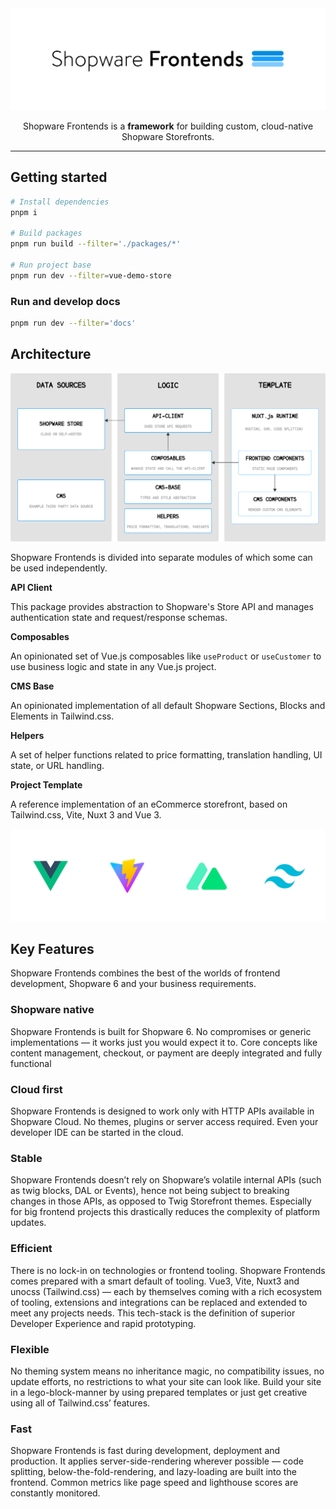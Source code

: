 <div align="center">

<img src=".readme/shopware-frontends-logo.png" />

</div>

<p align="center">
	Shopware Frontends is a <strong>framework</strong> for building custom, cloud-native Shopware Storefronts.
</p>

---

## Getting started

```sh
# Install dependencies
pnpm i

# Build packages
pnpm run build --filter='./packages/*'

# Run project base
pnpm run dev --filter=vue-demo-store
```

### Run and develop docs

```sh
pnpm run dev --filter='docs'
```

## Architecture

![Shopware Frontends Architecture](.readme/frontends-architecture.png)

Shopware Frontends is divided into separate modules of which some can be used independently.

**API Client**

This package provides abstraction to Shopware's Store API and manages authentication state and request/response schemas.

**Composables**

An opinionated set of Vue.js composables like `useProduct` or `useCustomer` to use business logic and state in any Vue.js project.

**CMS Base**

An opinionated implementation of all default Shopware Sections, Blocks and Elements in Tailwind.css.

**Helpers**

A set of helper functions related to price formatting, translation handling, UI state, or URL handling.

**Project Template**

A reference implementation of an eCommerce storefront, based on Tailwind.css, Vite, Nuxt 3 and Vue 3.

![Shopware Frontends Techstack](.readme/shopware-frontends-techstack.png)

## Key Features

Shopware Frontends combines the best of the worlds of frontend development, Shopware 6 and your business requirements.

### Shopware native

Shopware Frontends is built for Shopware 6.
No compromises or generic implementations — it works just you would expect it to.
Core concepts like content management, checkout, or payment are deeply integrated and fully functional

### Cloud first

Shopware Frontends is designed to work only with HTTP APIs available in Shopware Cloud.
No themes, plugins or server access required.
Even your developer IDE can be started in the cloud.

### Stable

Shopware Frontends doesn’t rely on Shopware’s volatile internal APIs (such as twig blocks, DAL or Events),
hence not being subject to breaking changes in those APIs, as opposed to Twig Storefront themes.
Especially for big frontend projects this drastically reduces the complexity of platform updates.

### Efficient

There is no lock-in on technologies or frontend tooling. Shopware Frontends comes prepared with a smart default of tooling.
Vue3, Vite, Nuxt3 and unocss (Tailwind.css) — each by themselves coming with a rich ecosystem of tooling, extensions
and integrations can be replaced and extended to meet any projects needs. This tech-stack is the definition of superior Developer Experience and rapid prototyping.

### Flexible

No theming system means no inheritance magic, no compatibility issues, no update efforts, no restrictions
to what your site can look like. Build your site in a lego-block-manner by using prepared templates
or just get creative using all of Tailwind.css’ features.

### Fast

Shopware Frontends is fast during development, deployment and production. It applies server-side-rendering
wherever possible — code splitting, below-the-fold-rendering, and lazy-loading are built into the frontend.
Common metrics like page speed and lighthouse scores are constantly monitored.
